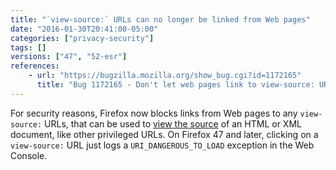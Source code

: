 ```yaml
---
title: "`view-source:` URLs can no longer be linked from Web pages"
date: "2016-01-30T20:41:00-05:00"
categories: ["privacy-security"]
tags: []
versions: ["47", "52-esr"]
references:
    - url: "https://bugzilla.mozilla.org/show_bug.cgi?id=1172165"
      title: "Bug 1172165 - Don't let web pages link to view-source: URLs"
---
```

For security reasons, Firefox now blocks links from Web pages to any `view-source:` URLs, that can be used to [view the source](https://developer.mozilla.org/docs/Tools/View_source) of an HTML or XML document, like other privileged URLs. On Firefox 47 and later, clicking on a `view-source:` URL just logs a `URI_DANGEROUS_TO_LOAD` exception in the Web Console.
